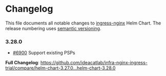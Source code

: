 # Changelog

This file documents all notable changes to [ingress-nginx](https://github.com/ideacatlab/infra-nginx-ingress-trial) Helm Chart. The release numbering uses [semantic versioning](http://semver.org).

### 3.28.0

* [#6900](https://github.com/ideacatlab/infra-nginx-ingress-trial/pull/6900) Support existing PSPs

**Full Changelog**: https://github.com/ideacatlab/infra-nginx-ingress-trial/compare/helm-chart-3.27.0...helm-chart-3.28.0
